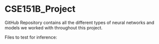 # CSE151B_Project


GitHub Repository contains all the different types of neural networks and models we worked with throughout this project. 

Files to test for inference:
 
